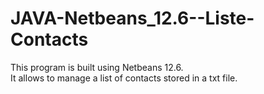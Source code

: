 # JAVA-Netbeans_12.6--Liste-Contacts

This program is built using Netbeans 12.6.<br>
It allows to manage a list of contacts stored in a txt file.
